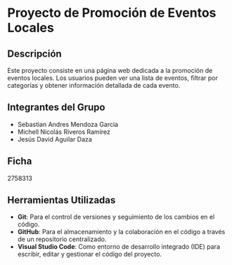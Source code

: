 # Proyecto de Promoción de Eventos Locales

## Descripción

Este proyecto consiste en una página web dedicada a la promoción de eventos locales. Los usuarios pueden ver una lista de eventos, filtrar por categorías y obtener información detallada de cada evento.

## Integrantes del Grupo

- Sebastian Andres Mendoza Garcia
- Michell Nicolás Riveros Ramírez
- Jesús David Aguilar Daza

## Ficha

2758313

## Herramientas Utilizadas

- **Git**: Para el control de versiones y seguimiento de los cambios en el código.
- **GitHub**: Para el almacenamiento y la colaboración en el código a través de un repositorio centralizado.
- **Visual Studio Code**: Como entorno de desarrollo integrado (IDE) para escribir, editar y gestionar el código del proyecto.
